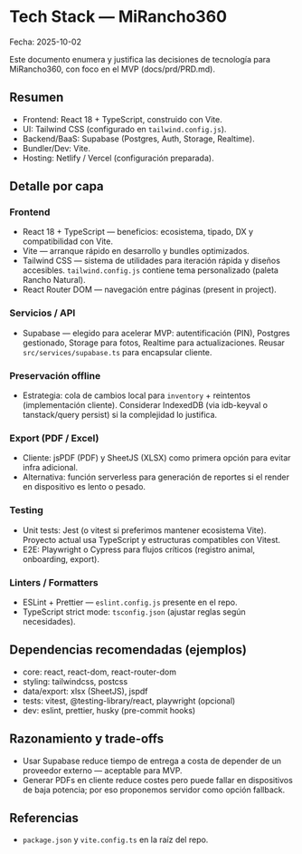 # Tech Stack — MiRancho360

Fecha: 2025-10-02

Este documento enumera y justifica las decisiones de tecnología para MiRancho360, con foco en el MVP (docs/prd/PRD.md).

## Resumen

- Frontend: React 18 + TypeScript, construido con Vite.
- UI: Tailwind CSS (configurado en `tailwind.config.js`).
- Backend/BaaS: Supabase (Postgres, Auth, Storage, Realtime).
- Bundler/Dev: Vite.
- Hosting: Netlify / Vercel (configuración preparada).

## Detalle por capa

### Frontend

- React 18 + TypeScript — beneficios: ecosistema, tipado, DX y compatibilidad con Vite.
- Vite — arranque rápido en desarrollo y bundles optimizados.
- Tailwind CSS — sistema de utilidades para iteración rápida y diseños accesibles. `tailwind.config.js` contiene tema personalizado (paleta Rancho Natural).
- React Router DOM — navegación entre páginas (present in project).  

### Servicios / API

- Supabase — elegido para acelerar MVP: autentificación (PIN), Postgres gestionado, Storage para fotos, Realtime para actualizaciones. Reusar `src/services/supabase.ts` para encapsular cliente.

### Preservación offline

- Estrategia: cola de cambios local para `inventory` + reintentos (implementación cliente). Considerar IndexedDB (via idb-keyval o tanstack/query persist) si la complejidad lo justifica.

### Export (PDF / Excel)

- Cliente: jsPDF (PDF) y SheetJS (XLSX) como primera opción para evitar infra adicional.
- Alternativa: función serverless para generación de reportes si el render en dispositivo es lento o pesado.

### Testing

- Unit tests: Jest (o vitest si preferimos mantener ecosistema Vite). Proyecto actual usa TypeScript y estructuras compatibles con Vitest.
- E2E: Playwright o Cypress para flujos críticos (registro animal, onboarding, export).

### Linters / Formatters

- ESLint + Prettier — `eslint.config.js` presente en el repo.
- TypeScript strict mode: `tsconfig.json` (ajustar reglas según necesidades).

## Dependencias recomendadas (ejemplos)

- core: react, react-dom, react-router-dom
- styling: tailwindcss, postcss
- data/export: xlsx (SheetJS), jspdf
- tests: vitest, @testing-library/react, playwright (opcional)
- dev: eslint, prettier, husky (pre-commit hooks)

## Razonamiento y trade-offs

- Usar Supabase reduce tiempo de entrega a costa de depender de un proveedor externo — aceptable para MVP.
- Generar PDFs en cliente reduce costes pero puede fallar en dispositivos de baja potencia; por eso proponemos servidor como opción fallback.

## Referencias

- `package.json` y `vite.config.ts` en la raíz del repo.
